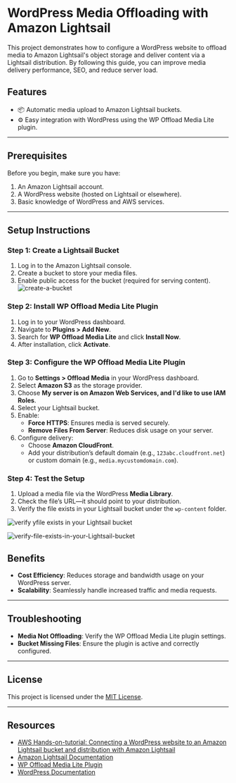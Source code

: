 # WordPress Media Offloading with Amazon Lightsail

This project demonstrates how to configure a WordPress website to offload media to Amazon Lightsail's object storage and deliver content via a Lightsail distribution. By following this guide, you can improve media delivery performance, SEO, and reduce server load.

## Features
- 📦 Automatic media upload to Amazon Lightsail buckets.
- ⚙️ Easy integration with WordPress using the WP Offload Media Lite plugin.

---

## Prerequisites
Before you begin, make sure you have:
1. An Amazon Lightsail account.
2. A WordPress website (hosted on Lightsail or elsewhere).
3. Basic knowledge of WordPress and AWS services.

---

## Setup Instructions

### Step 1: Create a Lightsail Bucket
1. Log in to the Amazon Lightsail console.
2. Create a bucket to store your media files.
3. Enable public access for the bucket (required for serving content).
![create-a-bucket](https://github.com/user-attachments/assets/79c6cb42-1892-4ecb-acda-0c2523a53826)

### Step 2: Install WP Offload Media Lite Plugin
1. Log in to your WordPress dashboard.
2. Navigate to **Plugins > Add New**.
3. Search for **WP Offload Media Lite** and click **Install Now**.
4. After installation, click **Activate**.

### Step 3: Configure the WP Offload Media Lite Plugin
1. Go to **Settings > Offload Media** in your WordPress dashboard.
2. Select **Amazon S3** as the storage provider.
3. Choose **My server is on Amazon Web Services, and I'd like to use IAM Roles**.
4. Select your Lightsail bucket.
5. Enable:
   - **Force HTTPS**: Ensures media is served securely.
   - **Remove Files From Server**: Reduces disk usage on your server.
6. Configure delivery:
   - Choose **Amazon CloudFront**.
   - Add your distribution’s default domain (e.g., `123abc.cloudfront.net`) or custom domain (e.g., `media.mycustomdomain.com`).

### Step 4: Test the Setup
1. Upload a media file via the WordPress **Media Library**.
2. Check the file’s URL—it should point to your distribution.
3. Verify the file exists in your Lightsail bucket under the `wp-content` folder.

![verify yfile exists in your Lightsail bucket](https://github.com/user-attachments/assets/800b5ca8-fd0a-4720-a816-577d4233a955)

![verify-file-exists-in-your-Lightsail-bucket](https://github.com/user-attachments/assets/c4a28dd6-bb85-4e6a-87af-62573004755e)

## Benefits
- **Cost Efficiency**: Reduces storage and bandwidth usage on your WordPress server.
- **Scalability**: Seamlessly handle increased traffic and media requests.

---

## Troubleshooting
- **Media Not Offloading**: Verify the WP Offload Media Lite plugin settings.
- **Bucket Missing Files**: Ensure the plugin is active and correctly configured.

---

## License
This project is licensed under the [MIT License](LICENSE).

---

## Resources
- [AWS Hands-on-tutorial: Connecting a WordPress website to an Amazon Lightsail bucket and distribution
with Amazon Lightsail](https://aws.amazon.com/getting-started/hands-on/object-storage-cdn/)
- [Amazon Lightsail Documentation](https://docs.aws.amazon.com/lightsail/)
- [WP Offload Media Lite Plugin](https://deliciousbrains.com/wp-offload-media-lite/)
- [WordPress Documentation](https://wordpress.org/support/)

